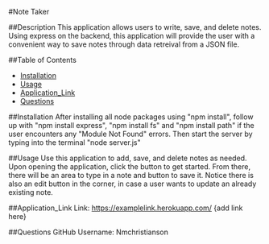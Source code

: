 #Note Taker

##Description
This application allows users to write, save, and delete notes. Using express on the backend, this application will provide the user with a convenient way to save notes through data retreival from a JSON file.


##Table of Contents
* [Installation](#Installation)
* [Usage](#Usage)
* [Application_Link](#Application_Link)
* [Questions](#Questions)

##Installation
After installing all node packages using "npm install", follow up with "npm install express", "npm install fs" and "npm install path" if the user encounters any "Module Not Found" errors. Then start the server by typing into the terminal "node server.js"

##Usage
Use this application to add, save, and delete notes as needed. Upon opening the application, click the button to get started. From there, there will be an area to type in a note and button to save it. Notice there is also an edit button in the corner, in case a user wants to update an already existing note.

##Application_Link
Link: https://examplelink.herokuapp.com/  {add link here}

##Questions
GitHub Username: Nmchristianson
